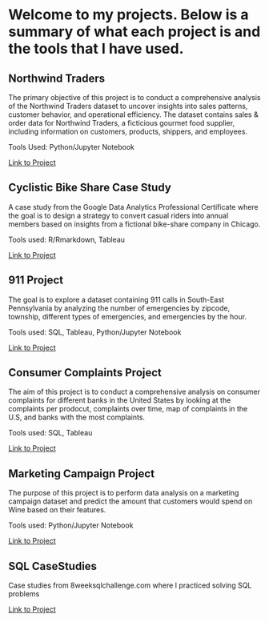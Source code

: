 # Welcome to my projects. Below is a summary of what each project is and the tools that I have used.

## Northwind Traders

The primary objective of this project is to conduct a comprehensive analysis of the Northwind Traders dataset to uncover insights into sales patterns, customer behavior, and operational efficiency. The dataset contains sales & order data for Northwind Traders, a ficticious gourmet food supplier, including information on customers, products, shippers, and employees.

Tools Used: Python/Jupyter Notebook

[Link to Project](Northwind%20Traders)

## Cyclistic Bike Share Case Study

A case study from the Google Data Analytics Professional Certificate where the goal is to design a strategy to convert casual riders into annual members based on insights from a fictional bike-share company in Chicago.

Tools used: R/Rmarkdown, Tableau

[Link to Project](/tree/main/Cyclistic%20Bike%20Share%20Case%20Study)

## 911 Project

The goal is to explore a dataset containing 911 calls in South-East Pennsylvania by analyzing the number of emergencies by zipcode, township, different types of emergencies, and emergencies by the hour.

Tools used: SQL, Tableau, Python/Jupyter Notebook

[Link to Project](/tree/main/911Project)

## Consumer Complaints Project

The aim of this project is to conduct a comprehensive analysis on consumer complaints for different banks in the United States by looking at the complaints per prodocut, complaints over time, map of complaints in the U.S, and banks with the most complaints.

Tools used: SQL, Tableau

[Link to Project](/tree/main/ConsumerComplaintsProject)

## Marketing Campaign Project

The purpose of this project is to perform data analysis on a marketing campaign dataset and predict the amount that customers would spend on Wine based on their features.

Tools used: Python/Jupyter Notebook

[Link to Project](/tree/main/MarketingCampaign)

## SQL CaseStudies

Case studies from 8weeksqlchallenge.com where I practiced solving SQL problems

[Link to Project](/tree/main/SQL%20CaseStudies)



